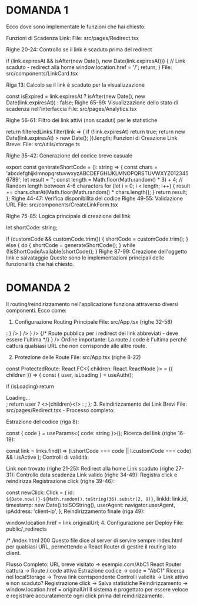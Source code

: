 # DOMANDA 1
Ecco dove sono implementate le funzioni che hai chiesto:

Funzioni di Scadenza Link:
File: src/pages/Redirect.tsx

Righe 20-24: Controllo se il link è scaduto prima del redirect

if (link.expiresAt && isAfter(new Date(), new Date(link.expiresAt))) {
  // Link scaduto - redirect alla home
  window.location.href = '/';
  return;
}
File: src/components/LinkCard.tsx

Riga 13: Calcolo se il link è scaduto per la visualizzazione

const isExpired = link.expiresAt ? isAfter(new Date(), new Date(link.expiresAt)) : false;
Righe 65-69: Visualizzazione dello stato di scadenza nell'interfaccia
File: src/pages/Analytics.tsx

Righe 56-61: Filtro dei link attivi (non scaduti) per le statistiche

return filteredLinks.filter(link => {
  if (!link.expiresAt) return true;
  return new Date(link.expiresAt) > new Date();
}).length;
Funzioni di Creazione Link Breve:
File: src/utils/storage.ts

Righe 35-42: Generazione del codice breve casuale

export const generateShortCode = (): string => {
  const chars = 'abcdefghijklmnopqrstuvwxyzABCDEFGHIJKLMNOPQRSTUVWXYZ0123456789';
  let result = '';
  const length = Math.floor(Math.random() * 3) + 4; // Random length between 4-6 characters
  for (let i = 0; i < length; i++) {
    result += chars.charAt(Math.floor(Math.random() * chars.length));
  }
  return result;
};
Righe 44-47: Verifica disponibilità del codice
Righe 49-55: Validazione URL
File: src/components/CreateLinkForm.tsx

Righe 75-85: Logica principale di creazione del link

let shortCode: string;

if (customCode && customCode.trim()) {
  shortCode = customCode.trim();
} else {
  do {
    shortCode = generateShortCode();
  } while (!isShortCodeAvailable(shortCode));
}
Righe 87-99: Creazione dell'oggetto link e salvataggio
Queste sono le implementazioni principali delle funzionalità che hai chiesto.

# DOMANDA 2
Il routing/reindirizzamento nell'applicazione funziona attraverso diversi componenti. Ecco come:

1. Configurazione Routing Principale
File: src/App.tsx (righe 32-58)


<Router>
  <Routes>
    <Route path="/login" element={user ? <Navigate to="/" /> : <Login />} />
    <Route path="/" element={<ProtectedRoute><Dashboard /></ProtectedRoute>} />
    <Route path="/analytics" element={<ProtectedRoute><Analytics /></ProtectedRoute>} />
    {/* Route pubblica per i redirect dei link abbreviati - deve essere l'ultima */}
    <Route path="/:code" element={<Redirect />} />
  </Routes>
</Router>
Ordine importante: La route /:code è l'ultima perché cattura qualsiasi URL che non corrisponde alle altre route.

2. Protezione delle Route
File: src/App.tsx (righe 8-22)


const ProtectedRoute: React.FC<{ children: React.ReactNode }> = ({ children }) => {
  const { user, isLoading } = useAuth();
  
  if (isLoading) return <div>Loading...</div>;
  return user ? <>{children}</> : <Navigate to="/login" />;
};
3. Reindirizzamento dei Link Brevi
File: src/pages/Redirect.tsx - Processo completo:

Estrazione del codice (riga 8):

const { code } = useParams<{ code: string }>();
Ricerca del link (righe 16-19):

const link = links.find(l => 
  (l.shortCode === code || l.customCode === code) && l.isActive
);
Controlli di validità:

Link non trovato (righe 21-25): Redirect alla home
Link scaduto (righe 27-31): Controllo data scadenza
Link valido (righe 34-49): Registra click e reindirizza
Registrazione click (righe 39-46):


const newClick: Click = {
  id: `${Date.now()}-${Math.random().toString(36).substr(2, 9)}`,
  linkId: link.id,
  timestamp: new Date().toISOString(),
  userAgent: navigator.userAgent,
  ipAddress: 'client-ip',
};
Reindirizzamento finale (riga 49):

window.location.href = link.originalUrl;
4. Configurazione per Deploy
File: public/_redirects


/*    /index.html   200
Questo file dice al server di servire sempre index.html per qualsiasi URL, permettendo a React Router di gestire il routing lato client.

Flusso Completo:
URL breve visitato → esempio.com/AbC1
React Router cattura → Route /:code attiva <Redirect />
Estrazione codice → code = "AbC1"
Ricerca nel localStorage → Trova link corrispondente
Controlli validità → Link attivo e non scaduto?
Registrazione click → Salva statistiche
Reindirizzamento → window.location.href = originalUrl
Il sistema è progettato per essere veloce e registrare accuratamente ogni click prima del reindirizzamento.
